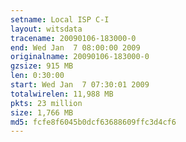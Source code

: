 ```yaml
---
setname: Local ISP C-I
layout: witsdata
tracename: 20090106-183000-0
end: Wed Jan  7 08:00:00 2009
originalname: 20090106-183000-0
gzsize: 915 MB
len: 0:30:00
start: Wed Jan  7 07:30:01 2009
totalwirelen: 11,988 MB
pkts: 23 million
size: 1,766 MB
md5: fcfe8f6045b0dcf63688609ffc3d4cf6
---
```

